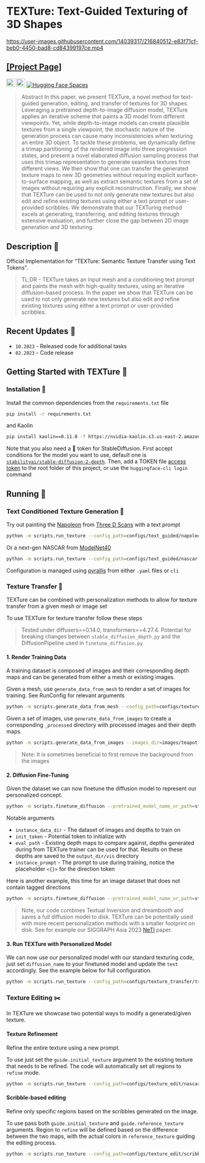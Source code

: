 # TEXTure: Text-Guided Texturing of 3D Shapes

https://user-images.githubusercontent.com/14039317/216840512-e83f71cf-beb0-4450-bad8-cd84399197ce.mp4

## [[Project Page]](https://texturepaper.github.io/TEXTurePaper/)

<a href="https://arxiv.org/abs/2302.01721"><img src="https://img.shields.io/badge/arXiv-2302.01721-b31b1b.svg" height=22.5></a>
<a href="https://opensource.org/licenses/MIT"><img src="https://img.shields.io/badge/License-MIT-yellow.svg" height=22.5></a>  [![Hugging Face Spaces](https://img.shields.io/badge/%F0%9F%A4%97%20Hugging%20Face-Spaces-blue)](https://huggingface.co/spaces/TEXTurePaper/TEXTure)

> Abstract
> In this paper, we present TEXTure, a novel method for text-guided generation, editing, and transfer of textures for 3D
> shapes.
> Leveraging a pretrained depth-to-image diffusion model, TEXTure applies an iterative scheme that paints a 3D model
> from
> different viewpoints. Yet, while depth-to-image models can create plausible textures from a single viewpoint, the
> stochastic nature of the generation process can cause many inconsistencies when texturing an entire 3D object.
> To tackle these problems, we dynamically define a trimap
> partitioning of the rendered image into three progression states, and present a novel elaborated diffusion sampling
> process that uses this trimap representation to generate seamless textures from different views.
> We then show that one can transfer the generated texture maps to new 3D geometries without requiring explicit
> surface-to-surface mapping, as well as extract semantic textures from a set of images without requiring any explicit
> reconstruction.
> Finally, we show that TEXTure can be used to not only generate new textures but also edit and refine existing textures
> using either a text prompt or user-provided scribbles.
> We demonstrate that our TEXTuring method excels at generating, transferring, and editing textures through extensive
> evaluation, and further close the gap between 2D image generation and 3D texturing.

## Description :scroll:

Official Implementation for "TEXTure: Semantic Texture Transfer using Text Tokens".

> TL;DR - TEXTure takes an input mesh and a conditioning text prompt and paints the mesh with high-quality textures,
> using an iterative diffusion-based process.
> In the paper we show that TEXTure can be used to not only generate new textures but also edit and refine existing
> textures using either a text prompt or user-provided scribbles.

## Recent Updates :newspaper:

* `10.2023` - Released code for additional tasks 
* `02.2023` - Code release

## Getting Started with TEXTure 🐇

### Installation :floppy_disk:

Install the common dependencies from the `requirements.txt` file

```bash
pip install -r requirements.txt
```

and Kaolin

```bash
pip install kaolin==0.11.0 -f https://nvidia-kaolin.s3.us-east-2.amazonaws.com/{TORCH_VER}_{CUDA_VER}.html
```

Note that you also need a :hugs: token for StableDiffusion.
First accept conditions for the model you want to use, default one
is [`stabilityai/stable-diffusion-2-depth`]( https://huggingface.co/stabilityai/stable-diffusion-2-depth). Then, add a
TOKEN file [access token](https://huggingface.co/settings/tokens) to the root folder of this project, or use
the `huggingface-cli login` command

## Running 🏃

### Text Conditioned Texture Generation 🎨

Try out painting the [Napoleon](https://threedscans.com/nouveau-musee-national-de-monaco/napoleon-ler/)
from [Three D Scans](https://threedscans.com/) with a text prompt

```bash
python -m scripts.run_texture --config_path=configs/text_guided/napoleon.yaml
```

Or a next-gen NASCAR from [ModelNet40](https://modelnet.cs.princeton.edu/)

```bash
python -m scripts.run_texture --config_path=configs/text_guided/nascar.yaml
```

Configuration is managed using [pyrallis](https://github.com/eladrich/pyrallis) from either `.yaml` files or `cli`

### Texture Transfer 🐄

TEXTure can be combined with personalization methods to allow for texture transfer from a given mesh or image set

To use TEXTure for texture transfer follow these steps

> Tested under diffusers==0.14.0, transformers==4.27.4.
> Potential for breaking changes between `stable_diffusion_depth.py` and the DiffusionPipeline used in `finetune_diffusion.py`


#### 1. Render Training Data

A training dataset is composed of images and their corresponding depth maps and can be generated from either a mesh or existing images.


Given a mesh, use `generate_data_from_mesh` to render a set of images for training. See RunConfig for relevant arguments

```bash
python -m scripts.generate_data_from_mesh --config_path=configs/texture_transfer/render_spot.yaml
```


Given a set of images, use `generate_data_from_images` to create a corresponding `_processed` directory with processed images and their depth maps.

```bash
python -m scripts.generate_data_from_images --images_dir=images/teapot
```

> Note: It is sometimes beneficial to first remove the background from the images



#### 2. Diffusion Fine-Tuning

Given the dataset we can now finetune the diffusion model to represent our personalized concept. 


```bash
python -m scripts.finetune_diffusion --pretrained_model_name_or_path=stabilityai/stable-diffusion-2-depth --instance_data_dir=texture_renders/spot_train_images/ --instance_prompt='a <{}> photo of a <object>' --append_direction --lr_warmup_steps=0 --max_train_steps=10000 --scale_lr  --init_token cow --output_dir tuned_models/spot_model --eval_path=configs/texture_transfer/eval_data.json
 ```

Notable arguments
* `instance_data_dir` - The dataset of images and depths to train on
* `init_token` - Potential token to initialize with
* `eval_path` - Existing depth maps to compare against, depths generated during from TEXTure trainer can be used for that. Results on these depths are saved to the `output_dir/vis` directory 
* `instance_prompt` - The prompt to use during training, notice the placeholder `<{}>` for the direction token 

Here is another example, this time for an image dataset that does not contain tagged directions

```bash
python -m scripts.finetune_diffusion --pretrained_model_name_or_path=stabilityai/stable-diffusion-2-depth --instance_data_dir=teapot_processed --instance_prompt='a photo of a <object>'  --lr_warmup_steps=0 --max_train_steps=10000 --scale_lr   --output_dir tuned_models/teapot_model--eval_path=configs/texture_transfer/eval_data.json
 ```

> Note, our code combines Textual Inversion and dreambooth and saves a full diffusion model to disk. TEXTure can be potentially used with more recent personalization methods with a smaller footprint on disk. See for example our SIGGRAPH Asia 2023 [NeTI](https://neuraltextualinversion.github.io/NeTI/) paper.


#### 3. Run TEXTure with Personalized Model

We can now use our personalized model with our standard texturing code, just set `diffusion_name` to your finetuned model and update the `text` accordingly. See the example below for full configuration.

```bash
python -m scripts.run_texture --config_path=configs/texture_transfer/transfer_to_blub.yaml
```

### Texture Editing ✂️

In TEXTure we showcase two potential ways to modify a generated/given texture.

#### Texture Refinement

Refine the entire texture using a new prompt.

To use just set the `guide.initial_texture` argument to the existing texture that needs to be refined. The code will
automatically set all regions to `refine` mode.

```bash
python -m scripts.run_texture --config_path=configs/texture_edit/nascar_edit.yaml
```

#### Scribble-based editing

Refine only specific regions based on the scribbles generated on the image. 

To use pass both `guide.initial_texture`
and `guide.reference_texture` arguments. Region to `refine` will be defined based on the difference between the two
maps, with the actual colors in `reference_texture` guiding the editing process.

```bash
python -m scripts.run_texture --config_path=configs/texture_edit/scribble_on_bunny.yaml
```
